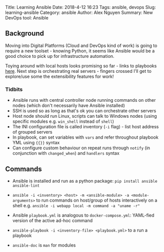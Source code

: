 Title: Learning Ansible
Date: 2018-4-12 16:23
Tags: ansible, devops
Slug: learning-ansible
Category: ansible
Author: Alex Nguyen
Summary: New DevOps tool: Ansible

## Background
Moving into Digital Platforms (Cloud and DevOps kind of work) is going to require a new toolset - knowing Python, it seems like Ansible would be a good choice to pick up for infrastructure automation.

Toying around with local hosts looks promising so far - links to playbooks [here](https://github.com/alexnguyennn/learn-ansible). Next step is orchestrating real servers - fingers crossed I'll get to explore/use some the extensibility features for work!

### Tidbits
- Ansible runs with central controller node running commands on other nodes (which don't necessarily have Ansible installed)
- SSH is used so as long as that's ok you can orchestrate other servers
- Host node should run Linux, scripts can talk to Windows nodes (using specific modules e.g. `win_shell` instead of `shell`)
- The INI configuration file is called inventory (`-i` flag) - list host address of grouped servers
- In playbook, can set variables with `vars` and refer throughout playbook YML using `{{}}` syntax
- Can configure custom behaviour on repeat runs through `notify` (in conjunction with `changed_when`) and `handlers` syntax

## Commands
- Ansible is installed and run as a python package: `pip install ansible ansible-lint`
- `ansible -i <inventory> <host> -m <ansible-module> -a <module-arguments>` to run commands on host/group of hosts interactively on a shell e.g. `ansible -i webapp local -m command -a "uname -r" `

- Ansible `playbook.yml` is analogous to `docker-compose.yml`: YAML-fied version of the active ad-hoc command
- `ansible-playbook -i <inventory-file> <playbook.yml>` to a run a playbook 
- `ansible-doc` is `man` for modules
